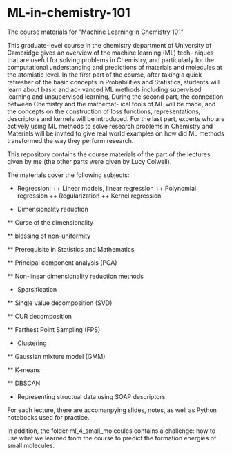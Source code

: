 # ML-in-chemistry-101
The course materials for "Machine Learning in Chemistry 101"

This graduate-level course in the chemistry department of University of Cambridge gives an overview of the machine learning (ML) tech-
niques that are useful for solving problems in Chemistry, and particularly for
the computational understanding and predictions of materials and molecules at
the atomistic level.
In the first part of the course, after taking a quick refresher of the basic
concepts in Probabilities and Statistics, students will learn about basic and ad-
vanced ML methods including supervised learning and unsupervised learning.
During the second part, the connection between Chemistry and the mathemat-
ical tools of ML will be made, and the concepts on the construction of loss
functions, representations, descriptors and kernels will be introduced. For the
last part, experts who are actively using ML methods to solve research problems
in Chemistry and Materials will be invited to give real world examples on how
did ML methods transformed the way they perform research.

This repository contains the course materials of the part of the lectures given by me (the other parts were given by Lucy Colwell).

The materials cover the following subjects:

+ Regression:
++ Linear models, linear regression
++ Polynomial regression
++ Regularization
++ Kernel regression

* Dimensionality reduction

** Curse of the dimensionality

** blessing of non-uniformity

** Prerequisite in Statistics and Mathematics

** Principal component analysis (PCA)

** Non-linear dimensionality reduction methods

* Sparsification

** Single value decomposition (SVD)

** CUR decomposition

** Farthest Point Sampling (FPS)

* Clustering

** Gaussian mixture model (GMM)

** K-means

** DBSCAN

* Representing structual data using SOAP descriptors

For each lecture, there are accomanpying slides, notes, as well as Python notebooks used for practice.

In addition, the folder ml_4_small_molecules contains a challenge: how to use what we learned from the course to predict the formation energies of small molecules.
